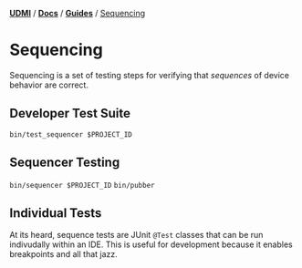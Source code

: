 [**UDMI**](../../) / [**Docs**](../) / [**Guides**](./) / [Sequencing](#)

# Sequencing

Sequencing is a set of testing steps for verifying that _sequences_ of device behavior are correct.

## Developer Test Suite

`bin/test_sequencer $PROJECT_ID`

## Sequencer Testing

`bin/sequencer $PROJECT_ID`
`bin/pubber`

## Individual Tests

At its heard, sequence tests are JUnit `@Test` classes that can be run indivudally within an IDE. This
is useful for development because it enables breakpoints and all that jazz.
